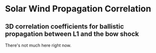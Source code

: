 # Solar Wind Propagation Correlation
## 3D correlation coefficients for ballistic propagation between L1 and the bow shock

There's not much here right now.
